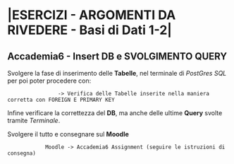 # |ESERCIZI - ARGOMENTI DA RIVEDERE - Basi di Dati 1-2|

## Accademia6 - Insert DB e SVOLGIMENTO QUERY

Svolgere la fase di inserimento delle **Tabelle**, nel terminale di *PostGres SQL* per poi poter procedere con:

                    -> Verifica delle Tabelle inserite nella maniera corretta con FOREIGN E PRIMARY KEY

Infine verificare la correttezza del **DB**, ma anche delle ultime **Query** svolte tramite *Terminale*. 


Svolgere il tutto e consegnare sul **Moodle**

                Moodle -> Accademia6 Assignment (seguire le istruzioni di consegna)


